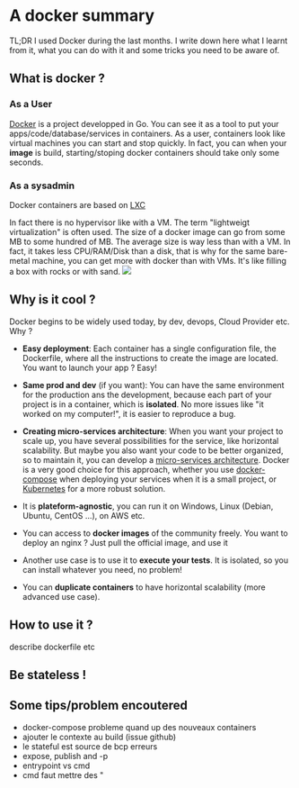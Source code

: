 # A docker summary

TL;DR
I used Docker during the last months. I write down here what I learnt from it, what you can do with it and some tricks you need to be aware of.

## What is docker ?
### As a User
[Docker](https://github.com/moby/moby) is a project developped in Go. You can see it as a tool to put your apps/code/database/services in containers. As a user, containers look like virtual machines you can start and stop quickly. In fact, you can when your **image** is build, starting/stoping docker containers should take only some seconds.

### As a sysadmin
Docker containers are based on [LXC](https://en.wikipedia.org/wiki/LXC)

In fact there is no hypervisor like with a VM. The term "lightweigt virtualization" is often used. The size of a docker image can go from some MB to some hundred of MB. The average size is way less than with a VM. In fact, it takes less CPU/RAM/Disk than a disk, that is why for the same bare-metal machine, you can get more with docker than with VMs. It's like filling a box with rocks or with sand.
![](https://raw.githubusercontent.com/Romathonat/vulgaireDevEntries/master/docker/docker_vm.png) 

## Why is it cool ?
Docker begins to be widely used today, by dev, devops, Cloud Provider etc. Why ?

- **Easy deployment**: Each container has a single configuration file, the Dockerfile, where all the instructions to create the image are located. You want to launch your app ? Easy!
- **Same prod and dev** (if you want): You can have the same environment for the production ans the development, because each part of your project is in a container, which is **isolated**. No more issues like "it worked on my computer!", it is easier to reproduce a bug.
- **Creating micro-services architecture**: When you want your project to scale up, you have several possibilities for the service, like horizontal scalability. But maybe you also want your code to be better organized, so to maintain it, you can develop a [micro-services architecture](https://en.wikipedia.org/wiki/Microservices). Docker is a very good choice for this approach, whether you use [docker-compose](https://github.com/docker/compose) when deploying your services when it is a small project, or [Kubernetes](https://github.com/kubernetes/kubernetes) for a more robust solution.

- It is **plateform-agnostic**, you can run it on Windows, Linux (Debian, Ubuntu, CentOS ...), on AWS etc.
- You can access to **docker images** of the community freely. You want to deploy an nginx ? Just pull the official image, and use it
- Another use case is to use it to **execute your tests**. It is isolated, so you can install whatever you need, no problem! 
- You can **duplicate containers** to have horizontal scalability (more advanced use case).

## How to use it ?

describe dockerfile etc

## Be stateless !


## Some tips/problem encoutered
- docker-compose probleme quand up des nouveaux containers
- ajouter le contexte au build (issue github)
- le stateful est source de bcp erreurs
- expose, publish and -p
- entrypoint vs cmd
- cmd faut mettre des "
